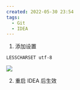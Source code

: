 ```yaml
---
created: 2022-05-30 23:54
tags:
  - Git
  - IDEA
---
```


1. 添加设置
```
LESSCHARSET utf-8
```

![](202205302356674.png)

2. 重启 IDEA 后生效